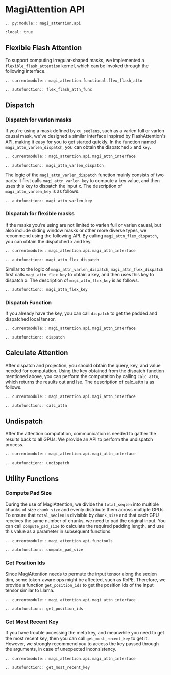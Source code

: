 # MagiAttention API

```{eval-rst}
.. py:module:: magi_attention.api
```

```{contents}
:local: true
```

## Flexible Flash Attention

To support computing irregular-shaped masks, we implemented a `flexible_flash_attention` kernel, which can be invoked through the following interface.

```{eval-rst}
.. currentmodule:: magi_attention.functional.flex_flash_attn
```

```{eval-rst}
.. autofunction:: flex_flash_attn_func
```


## Dispatch

### Dispatch for varlen masks

If you're using a mask defined by `cu_seqlens`, such as a varlen full or varlen causal mask, we've designed a similar interface inspired by FlashAttention's API, making it easy for you to get started quickly. In the function named `magi_attn_varlen_dispatch`, you can obtain the dispatched `x` and `key`.

```{eval-rst}
.. currentmodule:: magi_attention.api.magi_attn_interface
```

```{eval-rst}
.. autofunction:: magi_attn_varlen_dispatch
```

The logic of the `magi_attn_varlen_dispatch` function mainly consists of two parts: it first calls `magi_attn_varlen_key` to compute a key value, and then uses this key to dispatch the input x. The description of `magi_attn_varlen_key` is as follows.

```{eval-rst}
.. autofunction:: magi_attn_varlen_key
```

### Dispatch for flexible masks

If the masks you're using are not limited to varlen full or varlen causal, but also include sliding window masks or other more diverse types, we recommend using the following API. By calling `magi_attn_flex_dispatch`, you can obtain the dispatched x and key.

```{eval-rst}
.. currentmodule:: magi_attention.api.magi_attn_interface
```

```{eval-rst}
.. autofunction:: magi_attn_flex_dispatch
```

Similar to the logic of `magi_attn_varlen_dispatch`, `magi_attn_flex_dispatch` first calls `magi_attn_flex_key` to obtain a key, and then uses this key to dispatch x. The description of `magi_attn_flex_key` is as follows.

```{eval-rst}
.. autofunction:: magi_attn_flex_key
```

### Dispatch Function

If you already have the key, you can call `dispatch` to get the padded and dispatched local tensor.

```{eval-rst}
.. currentmodule:: magi_attention.api.magi_attn_interface
```

```{eval-rst}
.. autofunction:: dispatch
```

## Calculate Attention

After dispatch and projection, you should obtain the query, key, and value needed for computation. Using the key obtained from the dispatch function mentioned above, you can perform the computation by calling `calc_attn`, which returns the results out and lse. The description of calc_attn is as follows.

```{eval-rst}
.. currentmodule:: magi_attention.api.magi_attn_interface
```

```{eval-rst}
.. autofunction:: calc_attn
```

## Undispatch

After the attention computation, communication is needed to gather the results back to all GPUs. We provide an API to perform the undispatch process.

```{eval-rst}
.. currentmodule:: magi_attention.api.magi_attn_interface
```

```{eval-rst}
.. autofunction:: undispatch
```


## Utility Functions

### Compute Pad Size

During the use of MagiAttention, we divide the `total_seqlen` into multiple chunks of size `chunk_size` and evenly distribute them across multiple GPUs. To ensure that `total_seqlen` is divisible by `chunk_size` and that each GPU receives the same number of chunks, we need to pad the original input. You can call `compute_pad_size` to calculate the required padding length, and use this value as a parameter in subsequent functions.

```{eval-rst}
.. currentmodule:: magi_attention.api.functools
```

```{eval-rst}
.. autofunction:: compute_pad_size
```


### Get Position Ids

Since MagiAttention needs to permute the input tensor along the seqlen dim, some token-aware ops might be affected, such as RoPE. Therefore, we provide a function `get_position_ids` to get the position ids of the input tensor similar to Llama.


```{eval-rst}
.. currentmodule:: magi_attention.api.magi_attn_interface
```

```{eval-rst}
.. autofunction:: get_position_ids
```


### Get Most Recent Key

If you have trouble accessing the meta key, and meanwhile you need to get the most recent key, then you can call `get_most_recent_key` to get it. However, we strongly recommend you to access the key passed through the arguments,
in case of unexpected inconsistency.

```{eval-rst}
.. currentmodule:: magi_attention.api.magi_attn_interface
```

```{eval-rst}
.. autofunction:: get_most_recent_key
```
